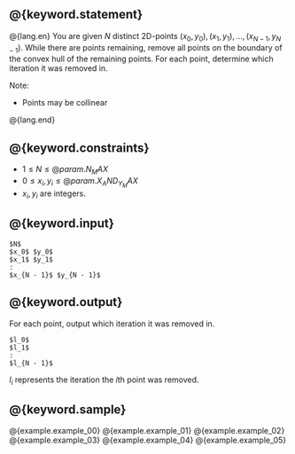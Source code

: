 ## @{keyword.statement}

@{lang.en}
You are given $N$ distinct 2D-points $(x_0, y_0), (x_1, y_1), \dots, (x_{N - 1}, y_{N - 1})$. While there are points remaining, remove all points on the boundary of the convex hull of the remaining points.
For each point, determine which iteration it was removed in.

Note:

- Points may be collinear

@{lang.end}

## @{keyword.constraints}

- $1 \leq N \leq @{param.N_MAX}$
- $0 \leq x_i, y_i \leq @{param.X_AND_Y_MAX}$
- $x_i, y_i$ are integers.

## @{keyword.input}

```
$N$
$x_0$ $y_0$
$x_1$ $y_1$
:
$x_{N - 1}$ $y_{N - 1}$
```

## @{keyword.output}

For each point, output which iteration it was removed in.

```
$l_0$
$l_1$
:
$l_{N - 1}$
```

$l_i$ represents the iteration the $i$th point was removed.

## @{keyword.sample}

@{example.example_00}
@{example.example_01}
@{example.example_02}
@{example.example_03}
@{example.example_04}
@{example.example_05}
